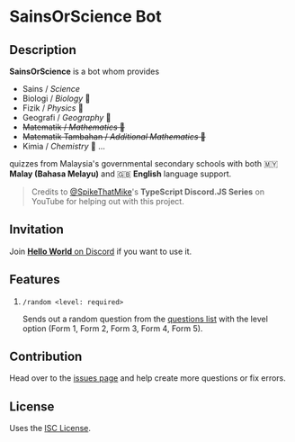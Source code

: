 # SainsOrScience Bot

## Description

**SainsOrScience** is a bot whom provides

-   Sains / _Science_
-   Biologi / _Biology_ 🧬
-   Fizik / _Physics_ 🍎
-   Geografi / _Geography_ 🌋
-   ~~Matematik / _Mathematics_ 📐~~
-   ~~Matematik Tambahan / _Additional Mathematics_ 🔢~~
-   Kimia / _Chemistry_ 🧪
    ...

quizzes from Malaysia's governmental secondary schools with both 🇲🇾 **Malay (Bahasa Melayu)** and 🇬🇧 **English** language support.

> Credits to [@SpikeThatMike](https://www.youtube.com/@spikethatmike)'s **TypeScript Discord.JS Series** on YouTube for helping out with this project.

## Invitation

Join [**Hello World** on Discord](https://discord.gg/t7CMXRWs7G) if you want to use it.

## Features

1. `/random <level: required>`

    Sends out a random question from the [questions list](questions.json) with the level option (Form 1, Form 2, Form 3, Form 4, Form 5).

## Contribution

Head over to the [issues page](https://github.com/haydenykh/SainsOrScienceBot/issues) and help create more questions or fix errors.

## License

Uses the [ISC License](LICENSE).
